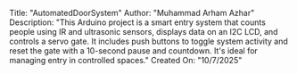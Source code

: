 Title: "AutomatedDoorSystem"
Author: "Muhammad Arham Azhar"
Description: "This Arduino project is a smart entry system that counts people using IR and ultrasonic sensors,
              displays data on an I2C LCD, and controls a servo gate. It includes push buttons to toggle system activity 
              and reset the gate with a 10-second pause and countdown. It's ideal for managing entry in controlled spaces."
Created On: "10/7/2025"

